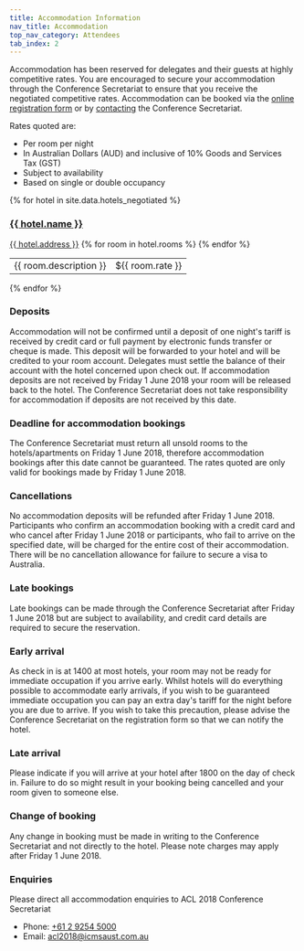 ```yaml
---
title: Accommodation Information
nav_title: Accommodation
top_nav_category: Attendees
tab_index: 2
---
```


Accommodation has been reserved for delegates and their guests at highly competitive rates. You are encouraged to secure your accommodation through the Conference Secretariat to ensure that you receive the negotiated competitive rates. Accommodation can be booked via the [online registration form](https://icmsaust.eventsair.com/acl-2018/acl-accomodation-link) or by [contacting](mailto:acl2018@icmsaust.com.au) the Conference Secretariat.

Rates quoted are:

* Per room per night
* In Australian Dollars (AUD) and inclusive of 10% Goods and Services Tax (GST)
* Subject to availability
* Based on single or double occupancy

{% for hotel in site.data.hotels_negotiated %}
<section id="hotel-{{ hotel.name | slugify }}">
<a class="hotel-site-link" target="_blank" href="{{ hotel.link }}"><h3 class="hotel-name">{{ hotel.name }}</h3></a>
<a class="hotel-address" href="{{ hotel.map_link }}" target="_blank">{{ hotel.address }}</a>
<table class="hotel-rates">
{% for room in hotel.rooms %}
<tr>
	<td class="room-description">{{ room.description }}</td>
	<td class="room-rate">${{ room.rate }}</td>
</tr>
{% endfor %}
</table>
</section>
{% endfor %}



### Deposits 
Accommodation will not be confirmed until a deposit of one night's tariff is received by credit card or full payment by electronic funds transfer or cheque is made. This deposit will be forwarded to your hotel and will be credited to your room account. Delegates must settle the balance of their account with the hotel concerned upon check out. If accommodation deposits are not received by Friday 1 June 2018 your room will be released back to the hotel. The Conference Secretariat does not take responsibility for accommodation if deposits are not received by this date.

### Deadline for accommodation bookings
The Conference Secretariat must return all unsold rooms to the hotels/apartments on Friday 1 June 2018, therefore accommodation bookings after this date cannot be guaranteed. The rates quoted are only valid for bookings made by Friday 1 June 2018.

### Cancellations
No accommodation deposits will be refunded after Friday 1 June 2018. 
Participants who confirm an accommodation booking with a credit card and who cancel after Friday 1 June 2018 or participants, who fail to arrive on the specified date, will be charged for the entire cost of their accommodation. There will be no cancellation allowance for failure to secure a visa to Australia.

### Late bookings
Late bookings can be made through the Conference Secretariat after Friday 1 June 2018 but are subject to availability, and credit card details are required to secure the reservation.

### Early arrival
As check in is at 1400 at most hotels, your room may not be ready for immediate occupation if you arrive early. Whilst hotels will do everything possible to accommodate early arrivals, if you wish to be guaranteed immediate occupation you can pay an extra day's tariff for the night before you are due to arrive. If you wish to take this precaution, please advise the Conference Secretariat on the registration form so that we can notify the hotel.

### Late arrival
Please indicate if you will arrive at your hotel after 1800 on the day of check in. Failure to do so might result in your booking being cancelled and your room given to someone else.

### Change of booking
Any change in booking must be made in writing to the Conference Secretariat and not directly to the hotel. Please note charges may apply after Friday 1 June 2018.

### Enquiries

Please direct all accommodation enquiries to ACL 2018 Conference Secretariat

* Phone: [+61 2 9254 5000](tel:+61-2-9254-5000)
* Email: [acl2018@icmsaust.com.au](mailto:acl2018@icmsaust.com.au)

